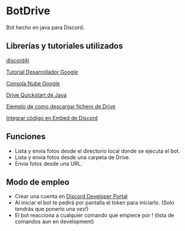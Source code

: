 # BotDrive
Bot hecho en java para Discord.

## Librerías y tutoriales utilizados
[discord4j](https://discord4j.com/)
<p><a href="https://developers.google.com/workspace/guides/enable-apis">Tutorial Desarrollador Google</a></p>
<p><a href="https://console.cloud.google.com/">Consola Nube Google</a></p>
<p><a href="https://developers.google.com/drive/api/quickstart/java">Drive Quickstart de Java</a></p>
<p><a href="https://github.com/damiancastelao/GoogleAPI/blob/master/src/main/java/DriveQuickstart.java">Ejemplo de como descargar fichero de Drive</a></p>
<p><a href="https://discordjs.guide/popular-topics/embeds.html#embed-preview">Integrar código en Embed de Discord</a></p>


## Funciones 
- Lista y envia fotos desde el directorio local donde se ejecuta el bot.
- Lista y envia fotos desde una carpeta de Drive.
- Envia fotos desde una URL.

## Modo de empleo
- Crear una cuenta en [Discord Developer Portal](https://discord.com/developers/applications)
- Al iniciar el bot te pedirá por pantalla el token para iniciarlo. (Solo tendrás que ponerlo una vez!)
- El bot reacciona a cualquier comando que empiece por !
(lista de comandos aun en development)
